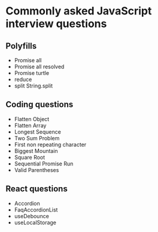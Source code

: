 # Commonly asked JavaScript interview questions

## Polyfills

- Promise all
- Promise all resolved
- Promise turtle
- reduce
- split String.split

## Coding questions

- Flatten Object
- Flatten Array
- Longest Sequence
- Two Sum Problem 
- First non repeating character
- Biggest Mountain
- Square Root
- Sequential Promise Run
- Valid Parentheses

## React questions

- Accordion
- FaqAccordionList
- useDebounce
- useLocalStorage